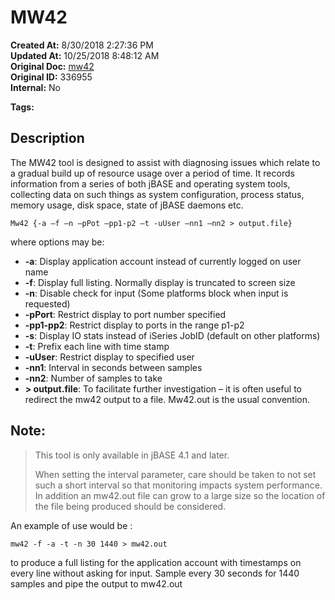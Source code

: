 # MW42

**Created At:** 8/30/2018 2:27:36 PM  
**Updated At:** 10/25/2018 8:48:12 AM  
**Original Doc:** [mw42](https://docs.jbase.com/48399-tools/mw42)  
**Original ID:** 336955  
**Internal:** No  

**Tags:**
<badge text='resource usage' vertical='middle' />
<badge text='diagnostics' vertical='middle' />

## Description 

The MW42 tool is designed to assist with diagnosing issues which relate to a gradual build up of resource usage over a period of time. It records information from a series of both jBASE and operating system tools, collecting data on such things as system configuration, process status, memory usage, disk space, state of jBASE daemons etc.

```
Mw42 {-a –f –n –pPot –pp1-p2 –t -uUser –nn1 –nn2 > output.file}
```

where options may be:

- **-a**: Display application account instead of currently logged on user name
- **-f**: Display full listing. Normally display is truncated to screen size
- **-n**: Disable check for input (Some platforms block when input is requested)
- **-pPort**: Restrict display to port number specified
- **-pp1-pp2**: Restrict display to ports in the range p1-p2
- **-s**: Display IO stats instead of iSeries JobID (default on other platforms)
- **-t**: Prefix each line with time stamp
- **-uUser**: Restrict display to specified user
- **-nn1**: Interval in seconds between samples
- **-nn2**: Number of samples to take
- **&gt; output.file**: To facilitate further investigation – it is often useful to redirect the mw42 output to a file. Mw42.out is the usual convention.




## Note: 


> This tool is only available in jBASE 4.1 and later.
> 
> When setting the interval parameter, care should be taken to not set such a short interval so that monitoring impacts system performance. In addition an mw42.out file can grow to a large size so the location of the file being produced should be considered.




An example of use would be :

```
mw42 -f -a -t -n 30 1440 > mw42.out
```

to produce a full listing for the application account with timestamps on every line without asking for input. Sample every 30 seconds for 1440 samples and pipe the output to mw42.out








